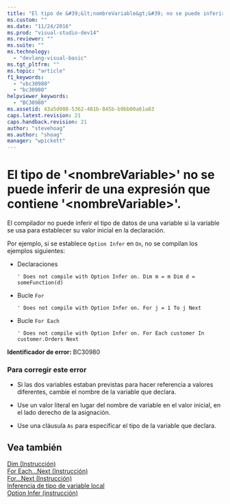 ```yaml
---
title: "El tipo de &#39;&lt;nombreVariable&gt;&#39; no se puede inferir de una expresi&#243;n que contiene &#39;&lt;nombreVariable&gt;&#39;. | Microsoft Docs"
ms.custom: ""
ms.date: "11/24/2016"
ms.prod: "visual-studio-dev14"
ms.reviewer: ""
ms.suite: ""
ms.technology: 
  - "devlang-visual-basic"
ms.tgt_pltfrm: ""
ms.topic: "article"
f1_keywords: 
  - "vbc30980"
  - "bc30980"
helpviewer_keywords: 
  - "BC30980"
ms.assetid: 43a5d008-5362-481b-845b-b9bb00a61a83
caps.latest.revision: 21
caps.handback.revision: 21
author: "stevehoag"
ms.author: "shoag"
manager: "wpickett"
---
```

# El tipo de &#39;&lt;nombreVariable&gt;&#39; no se puede inferir de una expresi&#243;n que contiene &#39;&lt;nombreVariable&gt;&#39;.
El compilador no puede inferir el tipo de datos de una variable si la variable se usa para establecer su valor inicial en la declaración.  
  
 Por ejemplo, si se establece `Option Infer` en `On`, no se compilan los ejemplos siguientes:  
  
-   Declaraciones  
  
    ```  
    ' Does not compile with Option Infer on. Dim m = m Dim d = someFunction(d)  
    ```  
  
-   Bucle `For`  
  
    ```  
    ' Does not compile with Option Infer on. For j = 1 To j Next  
    ```  
  
-   Bucle `For Each`  
  
    ```  
    ' Does not compile with Option Infer on. For Each customer In customer.Orders Next  
    ```  
  
 **Identificador de error:** BC30980  
  
### Para corregir este error  
  
-   Si las dos variables estaban previstas para hacer referencia a valores diferentes, cambie el nombre de la variable que declara.  
  
-   Use un valor literal en lugar del nombre de variable en el valor inicial, en el lado derecho de la asignación.  
  
-   Use una cláusula `As` para especificar el tipo de la variable que declara.  
  
## Vea también  
 [Dim \(Instrucción\)](/dotnet/visual-basic/language-reference/statements/dim-statement)   
 [For Each...Next \(Instrucción\)](/dotnet/visual-basic/language-reference/statements/for-each-next-statement)   
 [For...Next \(Instrucción\)](/dotnet/visual-basic/language-reference/statements/for-next-statement)   
 [Inferencia de tipo de variable local](/dotnet/visual-basic/programming-guide/language-features/variables/local-type-inference)   
 [Option Infer \(instrucción\)](/dotnet/visual-basic/language-reference/statements/option-infer-statement)